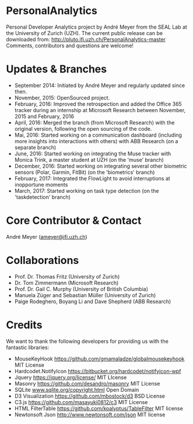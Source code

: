 # PersonalAnalytics
Personal Developer Analytics project by André Meyer from the SEAL Lab at the University of Zurich (UZH). The current public release can be downloaded from: http://pluto.ifi.uzh.ch/PersonalAnalytics-master Comments, contributors and questions are welcome! 

# Updates & Branches

- September 2014: Initiated by André Meyer and regularly updated since then.
- November, 2015: OpenSourced project.
- February, 2016: Improved the retrospection and added the Office 365 tracker during an internship at Microsoft Research between November, 2015 and February, 2016
- April, 2016: Merged the branch (from Microsoft Research) with the original version, following the open sourcing of the code.
- Mai, 2016: Started working on a communication dashboard (including more insights into interactions with others) with ABB Research (on a separate branch)
- June, 2016: Started working on integrating the Muse tracker with Monica Trink, a master student at UZH (on the 'muse' branch)
- December, 2016: Started working on integrating several other biometric sensors (Polar, Garmin, FitBit) (on the 'biometrics' branch)
- February, 2017: Integrated the FlowLight to avoid interruptions at inopportune moments
- March, 2017: Started working on task type detection (on the 'taskdetection' branch)

# Core Contributor & Contact
André Meyer (ameyer@ifi.uzh.ch)


# Collaborations
- Prof. Dr. Thomas Fritz (University of Zurich)
- Dr. Tom Zimmermann (Microsoft Research)
- Prof. Dr. Gail C. Murphy (University of British Columbia)
- Manuela Züger and Sebastian Müller (University of Zurich)
- Paige Rodeghero, Boyang Li and Dave Shepherd (ABB Research)


# Credits
We want to thank the following developers for providing us with the fantastic libraries:
- MouseKeyHook https://github.com/gmamaladze/globalmousekeyhook MIT License
- Hardcodet.NotifyIcon https://bitbucket.org/hardcodet/notifyicon-wpf 
- Jquery https://jquery.org/license/ MIT LIcense
- Masonry https://github.com/desandro/masonry MIT License
- SQLite www.sqlite.org/copyright.html Open Domain 
- D3 Visualization https://github.com/mbostock/d3 BSD License
- C3.js https://github.com/masayuki0812/c3 MIT License 
- HTML FilterTable https://github.com/koalyptus/TableFilter MIT license
- Newtonsoft Json http://www.newtonsoft.com/json MIT license
